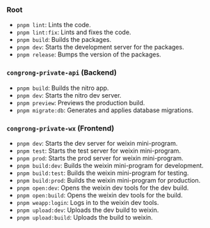 
### Root

- `pnpm lint`: Lints the code.
- `pnpm lint:fix`: Lints and fixes the code.
- `pnpm build`: Builds the packages.
- `pnpm dev`: Starts the development server for the packages.
- `pnpm release`: Bumps the version of the packages.

### `congrong-private-api` (Backend)

- `pnpm build`: Builds the nitro app.
- `pnpm dev`: Starts the nitro dev server.
- `pnpm preview`: Previews the production build.
- `pnpm migrate:db`: Generates and applies database migrations.

### `congrong-private-wx` (Frontend)

- `pnpm dev`: Starts the dev server for weixin mini-program.
- `pnpm test`: Starts the test server for weixin mini-program.
- `pnpm prod`: Starts the prod server for weixin mini-program.
- `pnpm build:dev`: Builds the weixin mini-program for development.
- `pnpm build:test`: Builds the weixin mini-program for testing.
- `pnpm build:prod`: Builds the weixin mini-program for production.
- `pnpm open:dev`: Opens the weixin dev tools for the dev build.
- `pnpm open:build`: Opens the weixin dev tools for the build.
- `pnpm weapp:login`: Logs in to the weixin dev tools.
- `pnpm upload:dev`: Uploads the dev build to weixin.
- `pnpm upload:build`: Uploads the build to weixin.
